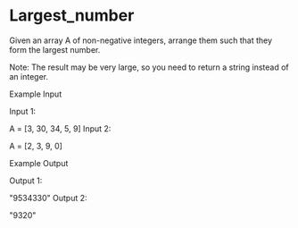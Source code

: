 # Largest_number

Given an array A of non-negative integers, arrange them such that they form the largest number.

Note: The result may be very large, so you need to return a string instead of an integer.

Example Input

Input 1:

A = [3, 30, 34, 5, 9]
Input 2:

A = [2, 3, 9, 0]


Example Output

Output 1:

"9534330"
Output 2:

"9320"
